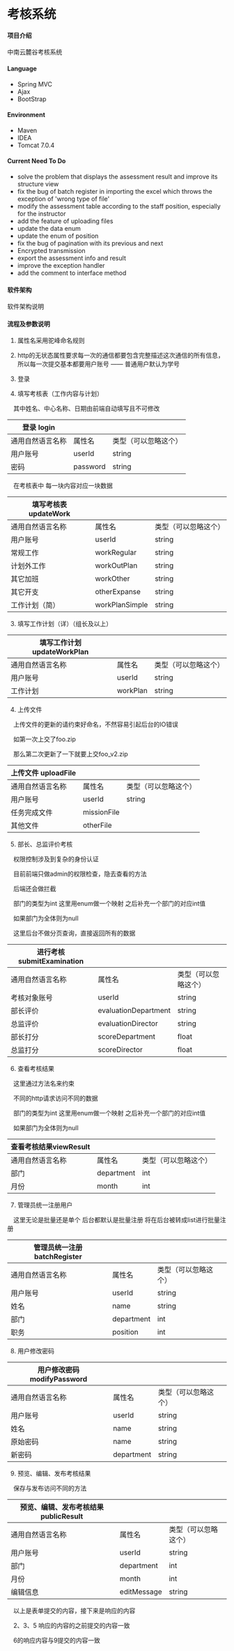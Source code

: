 # 考核系统

#### 项目介绍
中南云麓谷考核系统

#### Language
- Spring MVC
- Ajax
- BootStrap

#### Environment
- Maven
- IDEA
- Tomcat 7.0.4

#### Current Need To Do
- solve the problem that displays the assessment result and improve its structure view
- fix the bug of batch register in importing the excel which throws the exception of 'wrong type of file'
- modify the assessment table according to the staff position, especially for the instructor
- add the feature of uploading files
- update the data enum
- update the enum of position
- fix the bug of pagination with its previous and next
- Encrypted transmission
- export the assessment info and result
- improve the exception handler
- add the comment to interface method

#### 软件架构
软件架构说明

#### 流程及参数说明

1. 属性名采用驼峰命名规则

2. http的无状态属性要求每一次的通信都要包含完整描述这次通信的所有信息，所以每一次提交基本都要用户账号
—— 普通用户默认为学号

1. 登录

2. 填写考核表（工作内容与计划）

&emsp;其中姓名、中心名称、日期由前端自动填写且不可修改

| **登录 login**   |          |                      |
|------------------|----------|----------------------|
| 通用自然语言名称 | 属性名   | 类型（可以忽略这个） |
| 用户账号         | userId   | string               |
| 密码             | password | string               |

&emsp;在考核表中 每一块内容对应一块数据

| **填写考核表 updateWork** |                |                      |
|---------------------------|----------------|----------------------|
| 通用自然语言名称          | 属性名         | 类型（可以忽略这个） |
| 用户账号                  | userId         | string               |
| 常规工作                  | workRegular    | string               |
| 计划外工作                | workOutPlan    | string               |
| 其它加班                  | workOther      | string               |
| 其它开支                  | otherExpanse   | string               |
| 工作计划（简）            | workPlanSimple | string               |

3. 填写工作计划（详）（组长及以上）

| **填写工作计划 updateWorkPlan** |          |                      |
|---------------------------------|----------|----------------------|
| 通用自然语言名称                | 属性名   | 类型（可以忽略这个） |
| 用户账号                        | userId   | string               |
| 工作计划                        | workPlan | string               |

4. 上传文件

&emsp;上传文件的更新的请约束好命名，不然容易引起后台的IO错误

&emsp;如第一次上交了foo.zip

&emsp;那么第二次更新了一下就要上交foo_v2.zip


| **上传文件 uploadFile** |             |                      |
|-------------------------|-------------|----------------------|
| 通用自然语言名称        | 属性名      | 类型（可以忽略这个） |
| 用户账号                | userId      | string               |
| 任务完成文件            | missionFile |                      |
| 其他文件                | otherFile   |                      |

5. 部长、总监评价考核

&emsp;权限控制涉及到复杂的身份认证

&emsp;目前前端只做admin的权限检查，隐去查看的方法

&emsp;后端还会做拦截

&emsp;部门的类型为int 这里用enum做一个映射 之后补充一个部门的对应int值

&emsp;如果部门为全体则为null

&emsp;这里后台不做分页查询，直接返回所有的数据

| **进行考核submitExamination** |                      |                      |
|-------------------------------|----------------------|----------------------|
| 通用自然语言名称              | 属性名               | 类型（可以忽略这个） |
| 考核对象账号                  | userId               | string               |
| 部长评价                      | evaluationDepartment | string               |
| 总监评价                      | evaluationDirector   | string               |
| 部长打分                      | scoreDepartment      | float                |
| 总监打分                      | scoreDirector        | float                |

6. 查看考核结果

&emsp;这里通过方法名来约束

&emsp;不同的http请求访问不同的数据

&emsp;部门的类型为int 这里用enum做一个映射 之后补充一个部门的对应int值

&emsp;如果部门为全体则为null

| **查看考核结果viewResult** |            |                      |
|----------------------------|------------|----------------------|
| 通用自然语言名称           | 属性名     | 类型（可以忽略这个） |
| 部门                       | department | int                  |
| 月份                       | month      | int                  |


7. 管理员统一注册用户

&emsp;这里无论是批量还是单个 后台都默认是批量注册 将在后台被转成list进行批量注册

| **管理员统一注册 batchRegister** |            |                      |
|----------------------------------|------------|----------------------|
| 通用自然语言名称                 | 属性名     | 类型（可以忽略这个） |
| 用户账号                         | userId     | string               |
| 姓名                             | name       | string               |
| 部门                             | department | int                  |
| 职务                             | position   | int                  |


8. 用户修改密码

| **用户修改密码modifyPassword** |            |                      |
|--------------------------------|------------|----------------------|
| 通用自然语言名称               | 属性名     | 类型（可以忽略这个） |
| 用户账号                       | userId     | string               |
| 姓名                           | name       | string               |
| 原始密码                       | name       | string               |
| 新密码                         | department | string               |

9. 预览、编辑、发布考核结果

&emsp;保存与发布访问不同的方法

| **预览、编辑、发布考核结果 publicResult** |             |                      |
|-------------------------------------------|-------------|----------------------|
| 通用自然语言名称                          | 属性名      | 类型（可以忽略这个） |
| 用户账号                                  | userId      | string               |
| 部门                                      | department  | int                  |
| 月份                                      | month       | int                  |
| 编辑信息                                  | editMessage | string               |

&emsp;以上是表单提交的内容，接下来是响应的内容

&emsp;2、3、5 响应的内容的之前提交的内容一致

&emsp;6的响应内容与9提交的内容一致
